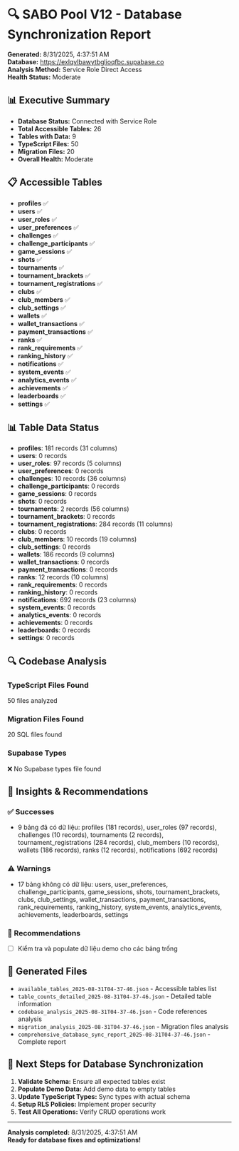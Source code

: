 # 🔍 SABO Pool V12 - Database Synchronization Report

**Generated:** 8/31/2025, 4:37:51 AM  
**Database:** https://exlqvlbawytbglioqfbc.supabase.co  
**Analysis Method:** Service Role Direct Access  
**Health Status:** Moderate

## 📊 Executive Summary

- **Database Status:** Connected with Service Role
- **Total Accessible Tables:** 26
- **Tables with Data:** 9
- **TypeScript Files:** 50
- **Migration Files:** 20
- **Overall Health:** Moderate

## 📋 Accessible Tables

- **profiles** ✅
- **users** ✅
- **user_roles** ✅
- **user_preferences** ✅
- **challenges** ✅
- **challenge_participants** ✅
- **game_sessions** ✅
- **shots** ✅
- **tournaments** ✅
- **tournament_brackets** ✅
- **tournament_registrations** ✅
- **clubs** ✅
- **club_members** ✅
- **club_settings** ✅
- **wallets** ✅
- **wallet_transactions** ✅
- **payment_transactions** ✅
- **ranks** ✅
- **rank_requirements** ✅
- **ranking_history** ✅
- **notifications** ✅
- **system_events** ✅
- **analytics_events** ✅
- **achievements** ✅
- **leaderboards** ✅
- **settings** ✅

## 📊 Table Data Status

- **profiles**: 181 records (31 columns)
- **users**: 0 records
- **user_roles**: 97 records (5 columns)
- **user_preferences**: 0 records
- **challenges**: 10 records (36 columns)
- **challenge_participants**: 0 records
- **game_sessions**: 0 records
- **shots**: 0 records
- **tournaments**: 2 records (56 columns)
- **tournament_brackets**: 0 records
- **tournament_registrations**: 284 records (11 columns)
- **clubs**: 0 records
- **club_members**: 10 records (19 columns)
- **club_settings**: 0 records
- **wallets**: 186 records (9 columns)
- **wallet_transactions**: 0 records
- **payment_transactions**: 0 records
- **ranks**: 12 records (10 columns)
- **rank_requirements**: 0 records
- **ranking_history**: 0 records
- **notifications**: 692 records (23 columns)
- **system_events**: 0 records
- **analytics_events**: 0 records
- **achievements**: 0 records
- **leaderboards**: 0 records
- **settings**: 0 records

## 🔍 Codebase Analysis

### TypeScript Files Found
50 files analyzed

### Migration Files Found
20 SQL files found

### Supabase Types
❌ No Supabase types file found

## 🎯 Insights & Recommendations

### ✅ Successes
- 9 bảng đã có dữ liệu: profiles (181 records), user_roles (97 records), challenges (10 records), tournaments (2 records), tournament_registrations (284 records), club_members (10 records), wallets (186 records), ranks (12 records), notifications (692 records)

### ⚠️ Warnings
- 17 bảng không có dữ liệu: users, user_preferences, challenge_participants, game_sessions, shots, tournament_brackets, clubs, club_settings, wallet_transactions, payment_transactions, rank_requirements, ranking_history, system_events, analytics_events, achievements, leaderboards, settings

### 🔧 Recommendations
- [ ] Kiểm tra và populate dữ liệu demo cho các bảng trống

## 📁 Generated Files

- `available_tables_2025-08-31T04-37-46.json` - Accessible tables list
- `table_counts_detailed_2025-08-31T04-37-46.json` - Detailed table information
- `codebase_analysis_2025-08-31T04-37-46.json` - Code references analysis
- `migration_analysis_2025-08-31T04-37-46.json` - Migration files analysis
- `comprehensive_database_sync_report_2025-08-31T04-37-46.json` - Complete report

## 🔧 Next Steps for Database Synchronization

1. **Validate Schema:** Ensure all expected tables exist
2. **Populate Demo Data:** Add demo data to empty tables
3. **Update TypeScript Types:** Sync types with actual schema
4. **Setup RLS Policies:** Implement proper security
5. **Test All Operations:** Verify CRUD operations work

---

**Analysis completed:** 8/31/2025, 4:37:51 AM  
**Ready for database fixes and optimizations!**
